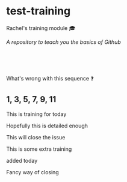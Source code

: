 # test-training
Rachel's training module :mortar_board:

*A repository to teach you the basics of Github*

<br>
<br>
<br>

What's wrong with this sequence :question:

## 1, 3, 5, 7, 9, 11


This is training for today 

Hopefully this is detailed enough 

This will close the issue 


This is some extra training

added today


Fancy way of closing 

